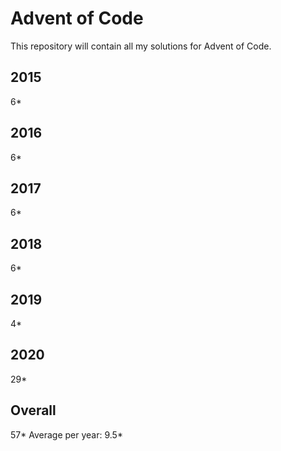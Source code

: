 # Advent of Code

This repository will contain all my solutions for Advent of Code.

## 2015
6*

## 2016 
6*

## 2017
6*

## 2018
6*

## 2019
4*

## 2020
29*

## Overall
57*
Average per year: 9.5*
